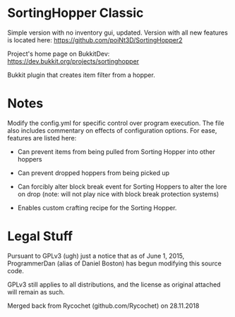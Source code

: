 SortingHopper Classic
=============
Simple version with no inventory gui, updated.
Version with all new features is located here: https://github.com/poiNt3D/SortingHopper2

Project's home page on BukkitDev:
https://dev.bukkit.org/projects/sortinghopper

Bukkit plugin that creates item filter from a hopper.

Notes
=====

Modify the config.yml for specific control over program execution. The file also includes commentary on effects of configuration options. For ease, features are listed here:

* Can prevent items from being pulled from Sorting Hopper into other hoppers

* Can prevent dropped hoppers from being picked up

* Can forcibly alter block break event for Sorting Hoppers to alter the lore on drop (note: will not play nice with block break protection systems)

* Enables custom crafting recipe for the Sorting Hopper.

Legal Stuff
===========

Pursuant to GPLv3 (ugh) just a notice that as of June 1, 2015, ProgrammerDan (alias of Daniel Boston) has begun modifying this source code.

GPLv3 still applies to all distributions, and the license as original attached will remain as such.

Merged back from Rycochet (github.com/Rycochet) on 28.11.2018
